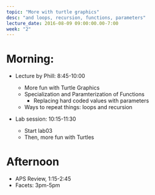 ```yaml
---
topic: "More with turtle graphics"
desc: "and loops, recursion, functions, parameters"
lecture_date: 2016-08-09 09:00:00.00-7:00
week: "2"
---
```



# Morning:

* Lecture by Phill: 8:45-10:00
    * More fun with Turtle Graphics
    * Specialization and Paramterization of Functions
        * Replacing hard coded values with parameters
    * Ways to repeat things: loops and recursion
    
* Lab session: 10:15-11:30
    * Start lab03
    * Then, more fun with Turtles

# Afternoon

* APS Review, 1:15-2:45
* Facets: 3pm-5pm
